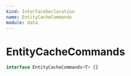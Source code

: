 ```yaml
---
kind: InterfaceDeclaration
name: EntityCacheCommands
module: data
---
```


# EntityCacheCommands

```ts
interface EntityCacheCommands<T> {}
```
